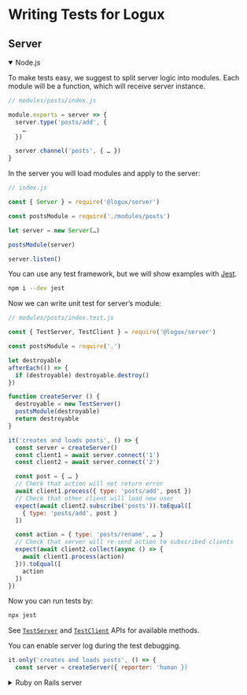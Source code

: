 # Writing Tests for Logux

## Server

<details open><summary>Node.js</summary>

To make tests easy, we suggest to split server logic into modules. Each module will be a function, which will receive server instance.

```js
// modules/posts/index.js

module.exports = server => {
  server.type('posts/add', {
    …
  })

  server.channel('posts', { … })
}
```

In the server you will load modules and apply to the server:

```js
// index.js

const { Server } = require('@logux/server')

const postsModule = require('./modules/posts')

let server = new Server(…)

postsModule(server)

server.listen()
```

You can use any test framework, but we will show examples with [Jest](https://jestjs.io/).

```sh
npm i --dev jest
```

Now we can write unit test for server’s module:

```js
// modules/posts/index.test.js

const { TestServer, TestClient } = require('@logux/server')

const postsModule = require('.')

let destroyable
afterEach(() => {
  if (destroyable) destroyable.destroy()
})

function createServer () {
  destroyable = new TestServer()
  postsModule(destroyable)
  return destroyable
}

it('creates and loads posts', () => {
  const server = createServer()
  const client1 = await server.connect('1')
  const client2 = await server.connect('2')

  const post = { … }
  // Check that action will not return error
  await client1.process({ type: 'posts/add', post })
  // Check that other client will load new user
  expect(await client2.subscribe('posts')).toEqual([
    { type: 'posts/add', post }
  ])

  const action = { type: 'posts/rename', … }
  // Check that server will re-send action to subscribed clients
  expect(await client2.collect(async () => {
    await client1.process(action)
  })).toEqual([
    action
  ])
})
```

Now you can run tests by:

```sh
npx jest
```

See [`TestServer`](https://logux.io/node-api/#testserver) and [`TestClient`](https://logux.io/node-api/#testclient) APIs for available methods.

You can enable server log during the test debugging.

```js
it.only('creates and loads posts', () => {
  const server = createServer({ reporter: 'human })
```

</details>
<details><summary>Ruby on Rails server</summary>

*Under construction*

</details>
